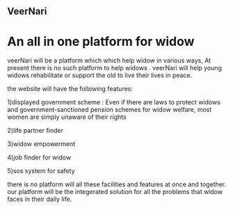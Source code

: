 
## VeerNari
# An all in one platform for widow

veerNari will be a platform which which help widow in various ways, At present there is no such platform to help widows . veerNari will  help young widows rehabilitate or support the old to live their lives in peace.

the website will have the following features:

1)displayed government scheme : Even if there are laws to protect widows and government-sanctioned pension schemes for widow welfare, most women are simply unaware of their rights

2)life partner finder

3)widow empowerment 

4)job finder for widow

5)sos system for safety

there is no platform will all these facilities and features at once and together.
our platform will be the integerated solution for all the problems that widow faces in their daily life.
